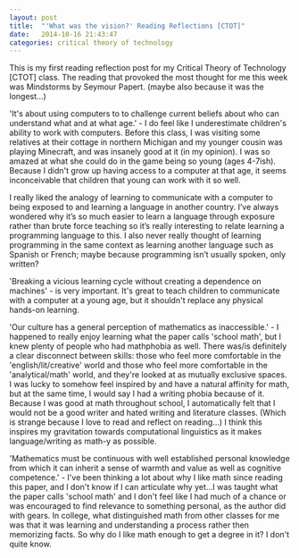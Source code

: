 ```yaml
---
layout: post
title:  "'What was the vision?' Reading Reflections [CTOT]"
date:   2014-10-16 21:43:47
categories: critical theory of technology
---
```


This is my first reading reflection post for my Critical Theory of Technology [CTOT] class. The reading that provoked the most thought for me this week was Mindstorms by Seymour Papert. (maybe also because it was the longest…) 

'It's about using computers to to challenge current beliefs about who can understand what and at what age.' - I do feel like I underestimate children's ability to work with computers. Before this class, I was visiting some relatives at their cottage in northern Michigan and my younger cousin was playing Minecraft, and was insanely good at it (in my opinion). I was so amazed at what she could do in the game being so young (ages 4-7ish). Because I didn't grow up having access to a computer at that age, it seems inconceivable that children that young can work with it so well.

I really liked the analogy of learning to communicate with a computer to being exposed to and learning a language in another country. I’ve always wondered why it’s so much easier to learn a language through exposure rather than brute force teaching so it’s really interesting to relate learning a programming language to this. I also never really thought of learning programming in the same context as learning another language such as Spanish or French; maybe because programming isn’t usually spoken, only written?

'Breaking a vicious learning cycle without creating a dependence on machines' - is very important. It's great to teach children to communicate with a computer at a young age, but it shouldn't replace any physical hands-on learning.

'Our culture has a general perception of mathematics as inaccessible.'  - I happened to really enjoy learning what the paper calls 'school math', but I knew plenty of people who had mathphobia as well. There was/is definitely a clear disconnect between skills: those who feel more comfortable in the 'english/lit/creative' world and those who feel more comfortable in the 'analytical/math' world, and they're looked at as mutually exclusive spaces. I was lucky to somehow feel inspired by and have a natural affinity for math, but at the same time, I would say I had a writing phobia because of it. Because I was good at math throughout school, I automatically felt that I would not be a good writer and hated writing and literature classes. (Which is strange because I love to read and reflect on reading…) I think this inspires my gravitation towards computational linguistics as it makes language/writing as math-y as possible.

'Mathematics must be continuous with well established personal knowledge from which it can inherit a sense of warmth and value as well as cognitive competence.' - I've been thinking a lot about why I like math since reading this paper, and I don't know if I can articulate why yet…I was taught what the paper calls 'school math' and I don't feel like I had much of a chance or was encouraged to find relevance to something personal, as the author did with gears. In college, what distinguished math from other classes for me was that it was learning and understanding a process rather then memorizing facts. So why do I like math enough to get a degree in it? I don't quite know. 
